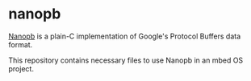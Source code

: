 # nanopb

[Nanopb](https://jpa.kapsi.fi/nanopb) is a plain-C implementation of Google's
Protocol Buffers data format.

This repository contains necessary files to use Nanopb in an mbed OS project.
